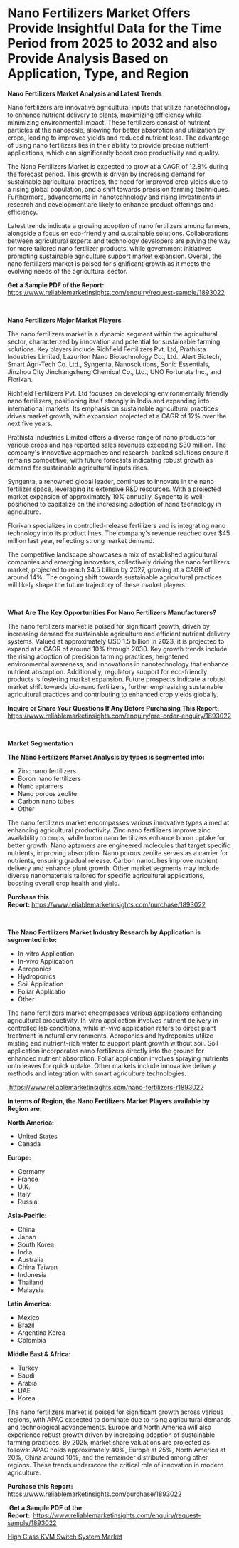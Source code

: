 <p><h1>Nano Fertilizers Market Offers Provide Insightful Data for the Time Period from 2025 to 2032 and also Provide Analysis Based on Application, Type, and Region</h1></p><p><strong>Nano Fertilizers Market Analysis and Latest Trends</strong></p>
<p><p>Nano fertilizers are innovative agricultural inputs that utilize nanotechnology to enhance nutrient delivery to plants, maximizing efficiency while minimizing environmental impact. These fertilizers consist of nutrient particles at the nanoscale, allowing for better absorption and utilization by crops, leading to improved yields and reduced nutrient loss. The advantage of using nano fertilizers lies in their ability to provide precise nutrient applications, which can significantly boost crop productivity and quality.</p><p>The Nano Fertilizers Market is expected to grow at a CAGR of 12.8% during the forecast period. This growth is driven by increasing demand for sustainable agricultural practices, the need for improved crop yields due to a rising global population, and a shift towards precision farming techniques. Furthermore, advancements in nanotechnology and rising investments in research and development are likely to enhance product offerings and efficiency.</p><p>Latest trends indicate a growing adoption of nano fertilizers among farmers, alongside a focus on eco-friendly and sustainable solutions. Collaborations between agricultural experts and technology developers are paving the way for more tailored nano fertilizer products, while government initiatives promoting sustainable agriculture support market expansion. Overall, the nano fertilizers market is poised for significant growth as it meets the evolving needs of the agricultural sector.</p></p>
<p><strong>Get a Sample PDF of the Report:&nbsp;</strong> <a href="https://www.reliablemarketinsights.com/enquiry/request-sample/1893022?utm_campaign=2888&utm_medium=2&utm_source=Github&utm_content=ia&utm_term=28032025&utm_id=nano-fertilizers">https://www.reliablemarketinsights.com/enquiry/request-sample/1893022</a></p>
<p>&nbsp;</p>
<p><strong>Nano Fertilizers Major Market Players</strong></p>
<p><p>The nano fertilizers market is a dynamic segment within the agricultural sector, characterized by innovation and potential for sustainable farming solutions. Key players include Richfield Fertilizers Pvt. Ltd, Prathista Industries Limited, Lazuriton Nano Biotechnology Co., Ltd., Alert Biotech, Smart Agri-Tech Co. Ltd., Syngenta, Nanosolutions, Sonic Essentials, Jinzhou City Jinchangsheng Chemical Co., Ltd., UNO Fortunate Inc., and Florikan.</p><p>Richfield Fertilizers Pvt. Ltd focuses on developing environmentally friendly nano fertilizers, positioning itself strongly in India and expanding into international markets. Its emphasis on sustainable agricultural practices drives market growth, with expansion projected at a CAGR of 12% over the next five years.</p><p>Prathista Industries Limited offers a diverse range of nano products for various crops and has reported sales revenues exceeding $30 million. The company's innovative approaches and research-backed solutions ensure it remains competitive, with future forecasts indicating robust growth as demand for sustainable agricultural inputs rises.</p><p>Syngenta, a renowned global leader, continues to innovate in the nano fertilizer space, leveraging its extensive R&D resources. With a projected market expansion of approximately 10% annually, Syngenta is well-positioned to capitalize on the increasing adoption of nano technology in agriculture.</p><p>Florikan specializes in controlled-release fertilizers and is integrating nano technology into its product lines. The company's revenue reached over $45 million last year, reflecting strong market demand.</p><p>The competitive landscape showcases a mix of established agricultural companies and emerging innovators, collectively driving the nano fertilizers market, projected to reach $4.5 billion by 2027, growing at a CAGR of around 14%. The ongoing shift towards sustainable agricultural practices will likely shape the future trajectory of these market players.</p></p>
<p>&nbsp;</p>
<p><strong>What Are The Key Opportunities For Nano Fertilizers Manufacturers?</strong></p>
<p><p>The nano fertilizers market is poised for significant growth, driven by increasing demand for sustainable agriculture and efficient nutrient delivery systems. Valued at approximately USD 1.5 billion in 2023, it is projected to expand at a CAGR of around 10% through 2030. Key growth trends include the rising adoption of precision farming practices, heightened environmental awareness, and innovations in nanotechnology that enhance nutrient absorption. Additionally, regulatory support for eco-friendly products is fostering market expansion. Future prospects indicate a robust market shift towards bio-nano fertilizers, further emphasizing sustainable agricultural practices and contributing to enhanced crop yields globally.</p></p>
<p><strong>Inquire or Share Your Questions If Any Before Purchasing This Report:</strong> <a href="https://www.reliablemarketinsights.com/enquiry/pre-order-enquiry/1893022?utm_campaign=2888&utm_medium=2&utm_source=Github&utm_content=ia&utm_term=28032025&utm_id=nano-fertilizers">https://www.reliablemarketinsights.com/enquiry/pre-order-enquiry/1893022</a></p>
<p>&nbsp;</p>
<p><strong>Market Segmentation</strong></p>
<p><strong>The Nano Fertilizers Market Analysis by types is segmented into:</strong></p>
<p><ul><li>Zinc nano fertilizers</li><li>Boron nano fertilizers</li><li>Nano aptamers</li><li>Nano porous zeolite</li><li>Carbon nano tubes</li><li>Other</li></ul></p>
<p><p>The nano fertilizers market encompasses various innovative types aimed at enhancing agricultural productivity. Zinc nano fertilizers improve zinc availability to crops, while boron nano fertilizers enhance boron uptake for better growth. Nano aptamers are engineered molecules that target specific nutrients, improving absorption. Nano porous zeolite serves as a carrier for nutrients, ensuring gradual release. Carbon nanotubes improve nutrient delivery and enhance plant growth. Other market segments may include diverse nanomaterials tailored for specific agricultural applications, boosting overall crop health and yield.</p></p>
<p><strong>Purchase this Report:&nbsp;</strong><a href="https://www.reliablemarketinsights.com/purchase/1893022?utm_campaign=2888&utm_medium=2&utm_source=Github&utm_content=ia&utm_term=28032025&utm_id=nano-fertilizers">https://www.reliablemarketinsights.com/purchase/1893022</a></p>
<p>&nbsp;</p>
<p><strong>The Nano Fertilizers Market Industry Research by Application is segmented into:</strong></p>
<p><ul><li>In-vitro Application</li><li>In-vivo Application</li><li>Aeroponics</li><li>Hydroponics</li><li>Soil Application</li><li>Foliar Applicatio</li><li>Other</li></ul></p>
<p><p>The nano fertilizers market encompasses various applications enhancing agricultural productivity. In-vitro application involves nutrient delivery in controlled lab conditions, while in-vivo application refers to direct plant treatment in natural environments. Aeroponics and hydroponics utilize misting and nutrient-rich water to support plant growth without soil. Soil application incorporates nano fertilizers directly into the ground for enhanced nutrient absorption. Foliar application involves spraying nutrients onto leaves for quick uptake. Other markets include innovative delivery methods and integration with smart agriculture technologies.</p></p>
<p><a href="https://www.reliablemarketinsights.com/nano-fertilizers-r1893022?utm_campaign=2888&utm_medium=2&utm_source=Github&utm_content=ia&utm_term=28032025&utm_id=nano-fertilizers">&nbsp;https://www.reliablemarketinsights.com/nano-fertilizers-r1893022</a></p>
<p><strong>In terms of Region, the Nano Fertilizers Market Players available by Region are:</strong></p>
<p>
    <p> <strong> North America: </strong>
        <ul>
            <li>United States</li>
            <li>Canada</li>
        </ul>
        </p> 
    <p> <strong> Europe: </strong>
        <ul>
            <li>Germany</li>
            <li>France</li>
            <li>U.K.</li>
            <li>Italy</li>
            <li>Russia</li>
        </ul>
        </p> 
    <p> <strong> Asia-Pacific: </strong>
        <ul>
            <li>China</li>
            <li>Japan</li>
            <li>South Korea</li>
            <li>India</li>
            <li>Australia</li>
            <li>China Taiwan</li>
            <li>Indonesia</li>
            <li>Thailand</li>
            <li>Malaysia</li>
        </ul>
        </p> 
    <p> <strong> Latin America: </strong>
        <ul>
            <li>Mexico</li>
            <li>Brazil</li>
            <li>Argentina Korea</li>
            <li>Colombia</li>
        </ul>
        </p> 
    <p> <strong> Middle East & Africa: </strong>
        <ul>
            <li>Turkey</li>
            <li>Saudi</li>
            <li>Arabia</li>
            <li>UAE</li>
            <li>Korea</li>
        </ul>
    </p>
    </p>
<p><p>The nano fertilizers market is poised for significant growth across various regions, with APAC expected to dominate due to rising agricultural demands and technological advancements. Europe and North America will also experience robust growth driven by increasing adoption of sustainable farming practices. By 2025, market share valuations are projected as follows: APAC holds approximately 40%, Europe at 25%, North America at 20%, China around 10%, and the remainder distributed among other regions. These trends underscore the critical role of innovation in modern agriculture.</p></p>
<p><strong>Purchase this Report: </strong><a href="https://www.reliablemarketinsights.com/purchase/1893022?utm_campaign=2888&utm_medium=2&utm_source=Github&utm_content=ia&utm_term=28032025&utm_id=nano-fertilizers">https://www.reliablemarketinsights.com/purchase/1893022</a></p>
<p>&nbsp;<strong>Get a Sample PDF of the Report:&nbsp;&nbsp;</strong><a href="https://www.reliablemarketinsights.com/enquiry/request-sample/1893022?utm_campaign=2888&utm_medium=2&utm_source=Github&utm_content=ia&utm_term=28032025&utm_id=nano-fertilizers">https://www.reliablemarketinsights.com/enquiry/request-sample/1893022</a></p>
<p><strong></strong></p>
<p><p><a href="https://github.com/abantolemox08/Market-Research-Report-List-1/blob/main/high-class-kvm-switch-system-market.md?utm_campaign=2888&utm_medium=2&utm_source=Github&utm_content=ia&utm_term=28032025&utm_id=nano-fertilizers">High Class KVM Switch System Market</a></p></p>